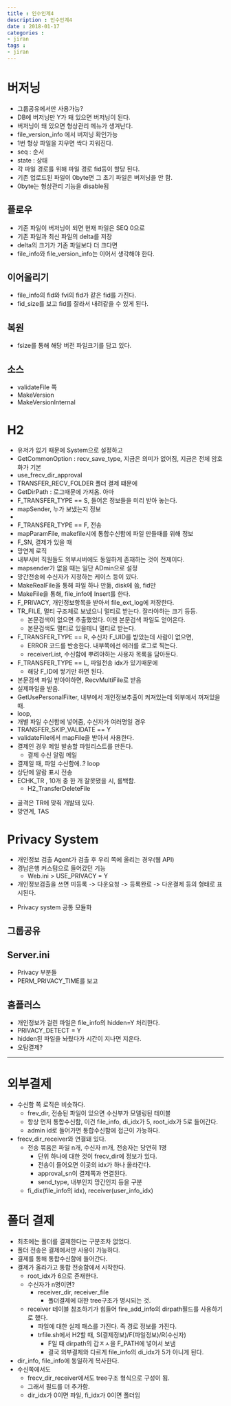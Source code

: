 ```yaml
---
title : 인수인계4
description : 인수인계4
date : 2018-01-17
categories :
- jiran
tags :
- jiran
---
```


# 버저닝
- 그룹공유에서만 사용가능?
- DB에 버저닝만 Y가 돼 있으면 버저닝이 된다.
- 버저닝이 돼 있으면 형상관리 메뉴가 생겨난다.
- file_version_info 에서 버저닝 확인가능
- 1번 형상 파일을 지우면 싹다 지워진다.
- seq : 순서
- state : 상태
- 각 파일 경로를 위해 파일 경로 fid등이 할당 된다.
- 기존 업로드된 파일이 0byte면 그 초기 파일은 버저닝을 안 함.
- 0byte는 형상관리 기능을 disable됨

## 플로우
- 기존 파일이 버저닝이 되면 현재 파일은 SEQ 0으로
- 기존 파일과 최신 파일의 delta를 저장
- delta의 크기가 기존 파일보다 더 크다면
- file_info와 file_version_info는 이어서 생각해야 한다.

## 이어올리기
- file_info의 fid와 fvi의 fid가 같은 fid를 가진다.
- fid_size를 보고 fid를 잘라서 내려같을 수 있게 된다.

## 복원
- fsize를 통해 해당 버전 파일크기를 담고 있다.

## 소스
- validateFile 쪽
- MakeVersion
- MakeVersionInternal

# H2
- 유저가 없기 때문에 System으로 설정하고
- GetCommonOption : recv_save_type, 지금은 의미가 없어짐, 지금은 전체 암호화가 기본
- use_frecv_dir_approval
- TRANSFER_RECV_FOLDER 폴더 결제 떄문에
- GetDirPath : 로그때문에 가져옴. 아마
- F_TRANSFER_TYPE == S, 들어온 정보들을 미리 받아 놓는다.
 - mapSender, 누가 보냈는지 정보
 -
- F_TRANSFER_TYPE == F, 전송
 - mapParamFile, makefile시에 통합수신함에 파일 만들때를 위해 정보
 - F_SN, 결제가 있을 때
- 망연계 로직
 - 내부서버 직원들도 외부서버에도 동일하게 존재하는 것이 전제이다.
 - mapsender가 없을 때는 일단 ADmin으로 설정
 - 망간전송에 수신자가 지정하는 케이스 등이 있다.
 - MakeRealFile을 통해 파일 하나 만듦, disk에 씀, fid만
 - MakeFile을 통해, file_info에 Insert를 한다.
 - F_PRIVACY, 개인정보항목을 받아서 file_ext_log에 저장한다.
 - TR_FILE, 멀티 구조체로 보냈으니 멀티로 받는다. 잘라야하는 크기 등등.
   - 본문검색이 없으면 추출했었다. 이젠 본문검색 파일도 얻어온다.
   - 본문검색도 멀티로 있을테니 멀티로 받는다.
 - F_TRANSFER_TYPE == R, 수신자 F_UID를 받았는데 사람이 없으면,
   - ERROR 코드를 반송한다. 내부쪽에선 에러를 로그로 찍는다.
   - receiverList, 수신함에 뿌려야하는 사용자 목록을 담아둔다.
 - F_TRANSFER_TYPE == L, 파일전송 idx가 있기때문에
   - 해당 F_ID에 쌓기만 하면 된다.
 - 본문검색 파일 받아야하면, RecvMultiFile로 받음
 - 실제파일을 받음.
 - GetUsePersonalFilter, 내부에서 개인정보추출이 켜져있는데 외부에서 꺼져있을 때.
 - loop,
  - 개별 파일 수신함에 넣어줌, 수신자가 여러명일 경우
  - TRANSFER_SKIP_VALIDATE == Y
   - validateFile에서 mapFile을 받아서 사용한다.
  - 결제인 경우 메일 발송할 파일리스트를 만든다.
    - 결제 수신 알림 메일
  - 결제일 때, 파일 수신함에..? loop
  - 상단에 알람 표시 전송
- ECHK_TR , 10개 중 한 개 잘못됐을 시, 롤백함.
  - H2_TransferDeleteFile
* 골격은 TR에 맞춰 개발돼 있다.
* 망연계, TAS

# Privacy System
- 개인정보 검출 Agent가 검출 후 우리 쪽에 올리는 경우(웹 API)
- 경남은행 커스텀으로 들어갔던 기능
  - Web.ini > USE_PRIVACY = Y
- 개인정보검출을 쓰면 미등록 -> 다운요청 -> 등록완료 -> 다운결제 등의 형태로 표시된다.
* Privacy system 공통 모듈화
## 그룹공유
## Server.ini
- Privacy 부분들
- PERM_PRIVACY_TIME를 보고
## 홈플러스
- 개인정보가 걸린 파일은 file_info의 hidden=Y 처리한다.
- PRIVACY_DETECT = Y
- hidden된 파일을 놔뒀다가 시간이 지나면 지운다.
- 오탐결제?

------------------------------------------------

# 외부결제
- 수신함 쪽 로직은 비슷하다.
  - frev_dir, 전송된 파일이 있으면 수신부가 모델링된 테이블
  - 항상 먼저 통합수신함, 이건 file_info, di_idx가 5, root_idx가 5로 들어간다.
  - admin id로 들어가면 통합수신함에 접근이 가능하다.
- frecv_dir_receiver와 연결돼 있다.
  - 전송 묶음은 파일 n개, 수신자 m개, 전송자는 당연히 1명
    - 단위 하나에 대한 것이 frecv_dir에 정보가 있다.
    - 전송이 들어오면 이곳의 idx가 하나 올라간다.
    - approval_sn이 결제쪽과 연결된다.
    - send_type, 내부인지 망간인지 등을 구분
  - fi_dix(file_info의 idx), receiver(user_info_idx)

# 폴더 결제
- 최초에는 폴더를 결제한다는 구분조차 없었다.
- 폴더 전송은 결제에서만 사용이 가능하다.
- 결제를 통해 통합수신함에 들어간다.
- 결제가 올라가고 통합 전송함에서 시작한다.
  - root_idx가 6으로 존재한다.
  - 수신자가 n명이면?
    - receiver_dir, receiver_file
      - 폴더결제에 대한 tree구조가 명시되는 것.
  - receiver 테이블 참조하기가 힘들어 fire_add_info의 dirpath필드를 사용하기로 했다.
    - 파일에 대한 실제 패스를 가진다. 즉 경로 정보를 가진다.
    - trfile.sh에서 H2할 때, S(결제정보)/F(파일정보)/R(수신자)
      - F일 때 dirpath의 갑ㅈㅅ을 F_PATH에 넣어서 보냄
      - 결국 외부결제와 다르게 file_info의 di_idx가 5가 아니게 된다.
- dir_info, file_info에 동일하게 복사한다.
- 수신쪽에서도
  - frecv_dir_receiver에서도 tree구조 형식으로 구성이 됨.
  - 그래서 필드를 더 추가함.
  - dir_idx가 0이면 파일, fi_idx가 0이면 폴더임
